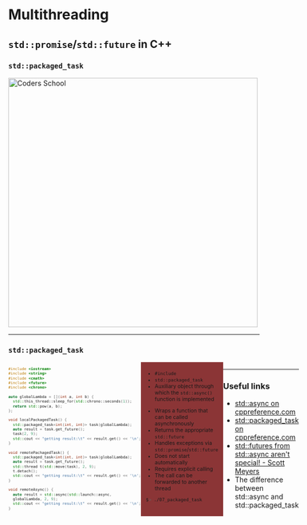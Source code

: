 <!-- .slide: data-background="#111111" -->

# Multithreading

## `std::promise`/`std::future` in C++

### `std::packaged_task`

<a href="https://coders.school">
    <img width="500" data-src="../coders_school_logo.png" alt="Coders School" class="plain">
</a>

___

### `std::packaged_task`

<div style="display: flex;">

<div style="width: 60%; font-size: .63em;">

```c++
#include <iostream>
#include <string>
#include <cmath>
#include <future>
#include <chrono>

auto globalLambda = [](int a, int b) {
  std::this_thread::sleep_for(std::chrono::seconds(1));
  return std::pow(a, b);
};

void localPackagedTask() {
  std::packaged_task<int(int, int)> task(globalLambda);
  auto result = task.get_future();
  task(2, 9);
  std::cout << "getting result:\t" << result.get() << '\n';
}

void remotePachagedTask() {
  std::packaged_task<int(int, int)> task(globalLambda);
  auto result = task.get_future();
  std::thread t(std::move(task), 2, 9);
  t.detach();
  std::cout << "getting result:\t" << result.get() << '\n';
}

void remoteAsync() {
  auto result = std::async(std::launch::async,
  globalLambda, 2, 9);
  std::cout << "getting result:\t" << result.get() << '\n';
}
```
<!-- .element: class="fragment fade-in" -->
</div>

<div style="width: 40%; background-color: #8B3536; padding: 5px 10px; font-size: .75em;">

* <!-- .element: class="fragment fade-in" --> <code>#include <future></code>
* <!-- .element: class="fragment fade-in" --> <code>std::packaged_task</code>
* <!-- .element: class="fragment fade-in" --> Auxiliary object through which the <code>std::async()</code> function is implemented
<!-- Pozwoliłem sobie na próbę usunięcia powtórzenia pomocniczy/pomocy. Oryginalnie podpunkt brzmiał: "Obiekt pomocniczy, przy pomocy którego zaimplementowana..." -->
* <!-- .element: class="fragment fade-in" --> Wraps a function that can be called asynchronously
* <!-- .element: class="fragment fade-in" --> Returns the appropriate <code>std::future<T></code>
* <!-- .element: class="fragment fade-in" --> Handles exceptions via <code>std::promise</code>/<code>std::future</code>
* <!-- .element: class="fragment fade-in" --> Does not start automatically
* <!-- .element: class="fragment fade-in" --> Requires explicit calling
* <!-- .element: class="fragment fade-in" --> The call can be forwarded to another thread

```bash
$> ./07_packaged_task
```
<!-- .element: class="fragment fade-in" style="font-size: .6em" -->
</div> <!-- .element: class="fragment fade-in" -->

<div>

___

### Useful links

* <!-- .element: class="fragment fade-in" --> <a href="https://en.cppreference.com/w/cpp/thread/async">std::async on cppreference.com</a>
* <!-- .element: class="fragment fade-in" --> <a href="https://en.cppreference.com/w/cpp/thread/packaged_task">std::packaged_task on cppreference.com</a>
* <!-- .element: class="fragment fade-in" --> <a href="http://scottmeyers.blogspot.com/2013/03/stdfutures-from-stdasync-arent-special.html">std::futures from std::async aren't special! - Scott Meyers</a>
* <!-- .element: class="fragment fade-in" --> The difference between std::async and std::packaged_task
<!-- Do ostatniego linku trzeba dodać link, tak żeby faktycznie był klikalny. Nie wiem jakie było źródło, bo niestety ale nie ma podanego odnośnika :( -->